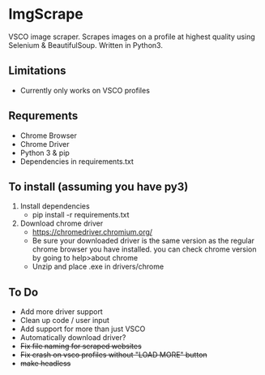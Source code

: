 # ImgScrape
VSCO image scraper. Scrapes images on a profile at highest quality using Selenium & BeautifulSoup. Written in Python3.

## Limitations
- Currently only works on VSCO profiles

## Requrements
- Chrome Browser
- Chrome Driver
- Python 3 & pip
- Dependencies in requirements.txt

## To install (assuming you have py3)
1. Install dependencies
    - pip install -r requirements.txt
2. Download chrome driver
    - https://chromedriver.chromium.org/
     - Be sure your downloaded driver is the same version as the regular chrome browser you have installed.
      you can check chrome version by going to help>about chrome
    - Unzip and place .exe in drivers/chrome
  
  ## To Do
  - Add more driver support
  - Clean up code / user input
  - Add support for more than just VSCO
  - Automatically download driver?
  - ~~Fix file naming for scraped websites~~
  - ~~Fix crash on vsco profiles without "LOAD MORE" button~~
  - ~~make headless~~
